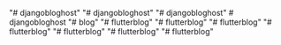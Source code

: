 "# djangobloghost" 
"# djangobloghost" 
"# djangobloghost" 
#   d j a n g o b l o g h o s t  
 "# blog" 
"# flutterblog" 
"# flutterblog" 
"# flutterblog" 
"# flutterblog" 
"# flutterblog" 
"# flutterblog" 
"# flutterblog" 

